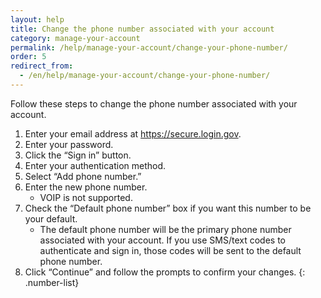 ```yaml
---
layout: help
title: Change the phone number associated with your account
category: manage-your-account
permalink: /help/manage-your-account/change-your-phone-number/
order: 5
redirect_from:
  - /en/help/manage-your-account/change-your-phone-number/
---
```

Follow these steps to change the phone number associated with your account.

1. Enter your email address at <https://secure.login.gov>.
2. Enter your password.
3. Click the “Sign in” button.
4. Enter your authentication method.
5. Select “Add phone number.”
6. Enter the new phone number.
   * VOIP is not supported.
7. Check the “Default phone number” box if you want this number to be your default.
   * The default phone number will be the primary phone number associated with your account. If you use SMS/text codes to authenticate and sign in, those codes will be sent to the default phone number.
8. Click “Continue” and follow the prompts to confirm your changes.
{: .number-list}